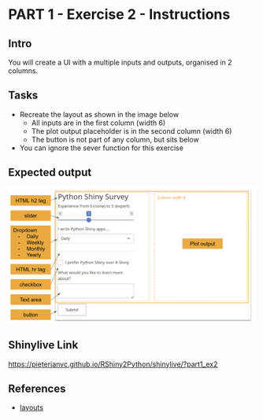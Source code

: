 # PART 1 - Exercise 2 - Instructions

## Intro

You will create a UI with a multiple inputs and outputs, organised in 2 columns.

## Tasks

- Recreate the layout as shown in the image below
    - All inputs are in the first column (width 6)
    - The plot output placeholder is in the second column (width 6)
    - The button is not part of any column, but sits below
- You can ignore the sever function for this exercise

## Expected output

![screenshot](exercise2_screenshot.png)

## Shinylive Link
https://pieterjanvc.github.io/RShiny2Python/shinylive/?part1_ex2

## References

- [layouts](https://shiny.posit.co/py/layouts/)
